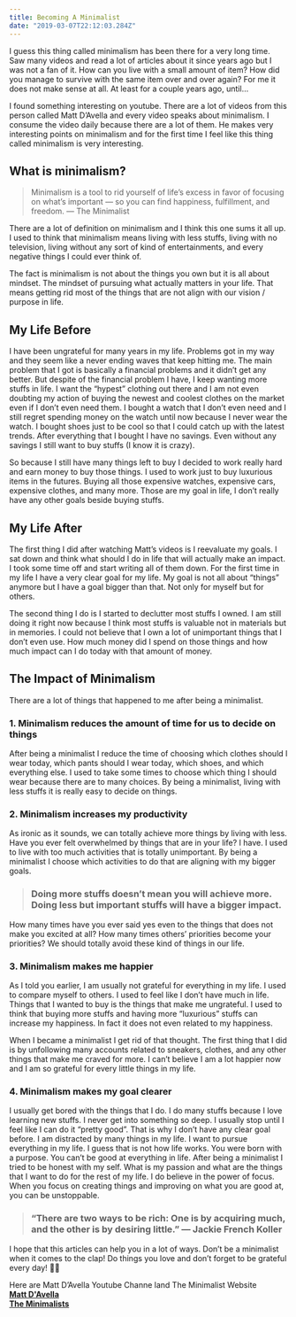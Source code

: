```yaml
---
title: Becoming A Minimalist
date: "2019-03-07T22:12:03.284Z"
---
```


I guess this thing called minimalism has been there for a very long time. Saw many videos and read a lot of articles about it since years ago but I was not a fan of it. How can you live with a small amount of item? How did you manage to survive with the same item over and over again? For me it does not make sense at all. At least for a couple years ago, until…

I found something interesting on youtube. There are a lot of videos from this person called Matt D’Avella and every video speaks about minimalism. I consume the video daily because there are a lot of them. He makes very interesting points on minimalism and for the first time I feel like this thing called minimalism is very interesting.

## What is minimalism?
> Minimalism is a tool to rid yourself of life’s excess in favor of focusing on what’s important — so you can find happiness, fulfillment, and freedom. — The Minimalist

There are a lot of definition on minimalism and I think this one sums it all up. I used to think that minimalism means living with less stuffs, living with no television, living without any sort of kind of entertainments, and every negative things I could ever think of.

The fact is minimalism is not about the things you own but it is all about mindset. The mindset of pursuing what actually matters in your life. That means getting rid most of the things that are not align with our vision / purpose in life.

## My Life Before

I have been ungrateful for many years in my life. Problems got in my way and they seem like a never ending waves that keep hitting me. The main problem that I got is basically a financial problems and it didn’t get any better. But despite of the financial problem I have, I keep wanting more stuffs in life. I want the “hypest” clothing out there and I am not even doubting my action of buying the newest and coolest clothes on the market even if I don’t even need them. I bought a watch that I don’t even need and I still regret spending money on the watch until now because I never wear the watch. I bought shoes just to be cool so that I could catch up with the latest trends. After everything that I bought I have no savings. Even without any savings I still want to buy stuffs (I know it is crazy).

So because I still have many things left to buy I decided to work really hard and earn money to buy those things. I used to work just to buy luxurious items in the futures. Buying all those expensive watches, expensive cars, expensive clothes, and many more. Those are my goal in life, I don’t really have any other goals beside buying stuffs.

## My Life After

The first thing I did after watching Matt’s videos is I reevaluate my goals. I sat down and think what should I do in life that will actually make an impact. I took some time off and start writing all of them down. For the first time in my life I have a very clear goal for my life. My goal is not all about “things” anymore but I have a goal bigger than that. Not only for myself but for others.

The second thing I do is I started to declutter most stuffs I owned. I am still doing it right now because I think most stuffs is valuable not in materials but in memories. I could not believe that I own a lot of unimportant things that I don’t even use. How much money did I spend on those things and how much impact can I do today with that amount of money.

## The Impact of Minimalism

There are a lot of things that happened to me after being a minimalist.

### **1. Minimalism reduces the amount of time for us to decide on things**

After being a minimalist I reduce the time of choosing which clothes should I wear today, which pants should I wear today, which shoes, and which everything else. I used to take some times to choose which thing I should wear because there are to many choices. By being a minimalist, living with less stuffs it is really easy to decide on things.

### 2. Minimalism increases my productivity

As ironic as it sounds, we can totally achieve more things by living with less. Have you ever felt overwhelmed by things that are in your life? I have. I used to live with too much activities that is totally unimportant. By being a minimalist I choose which activities to do that are aligning with my bigger goals.
> ### Doing more stuffs doesn’t mean you will achieve more. Doing less but important stuffs will have a bigger impact.

How many times have you ever said yes even to the things that does not make you excited at all? How many times others’ priorities become your priorities? We should totally avoid these kind of things in our life.

### 3. Minimalism makes me happier

As I told you earlier, I am usually not grateful for everything in my life. I used to compare myself to others. I used to feel like I don’t have much in life. Things that I wanted to buy is the things that make me ungrateful. I used to think that buying more stuffs and having more “luxurious” stuffs can increase my happiness. In fact it does not even related to my happiness.

When I became a minimalist I get rid of that thought. The first thing that I did is by unfollowing many accounts related to sneakers, clothes, and any other things that make me craved for more. I can’t believe I am a lot happier now and I am so grateful for every little things in my life.

### 4. Minimalism makes my goal clearer

I usually get bored with the things that I do. I do many stuffs because I love learning new stuffs. I never get into something so deep. I usually stop until I feel like I can do it “pretty good”. That is why I don’t have any clear goal before. I am distracted by many things in my life. I want to pursue everything in my life. I guess that is not how life works. You were born with a purpose. You can’t be good at everything in life. After being a minimalist I tried to be honest with my self. What is my passion and what are the things that I want to do for the rest of my life. I do believe in the power of focus. When you focus on creating things and improving on what you are good at, you can be unstoppable.
> ### “There are two ways to be rich: One is by acquiring much, and the other is by desiring little.” — Jackie French Koller

I hope that this articles can help you in a lot of ways. Don’t be a minimalist when it comes to the clap! Do things you love and don’t forget to be grateful every day! 🤘🏻

Here are Matt D’Avella Youtube Channe land The Minimalist Website <br>
[**Matt D'Avella**](https://www.youtube.com/channel/UCJ24N4O0bP7LGLBDvye7oCA) <br>
[**The Minimalists**](https://www.theminimalists.com/)

